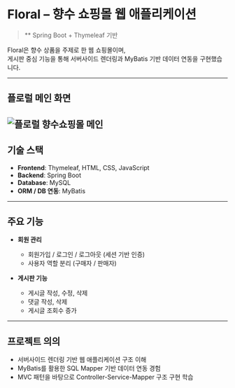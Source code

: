 # Floral – 향수 쇼핑몰 웹 애플리케이션

> ** Spring Boot + Thymeleaf 기반

Floral은 향수 상품을 주제로 한 웹 쇼핑몰이며,  
게시판 중심 기능을 통해 서버사이드 렌더링과 MyBatis 기반 데이터 연동을 구현했습니다.

---
## 플로럴 메인 화면
![플로럴 향수쇼핑몰 메인](https://github.com/user-attachments/assets/a35e1ad5-0c65-46ba-ba2d-743ceaa901c1)
---

## 기술 스택

- **Frontend**: Thymeleaf, HTML, CSS, JavaScript  
- **Backend**: Spring Boot  
- **Database**: MySQL  
- **ORM / DB 연동**: MyBatis

---

## 주요 기능

- **회원 관리**
  - 회원가입 / 로그인 / 로그아웃 (세션 기반 인증)
  - 사용자 역할 분리 (구매자 / 판매자)

- **게시판 기능**
  - 게시글 작성, 수정, 삭제
  - 댓글 작성, 삭제
  - 게시글 조회수 증가

---

## 프로젝트 의의

- 서버사이드 렌더링 기반 웹 애플리케이션 구조 이해
- MyBatis를 활용한 SQL Mapper 기반 데이터 연동 경험
- MVC 패턴을 바탕으로 Controller-Service-Mapper 구조 구현 학습
